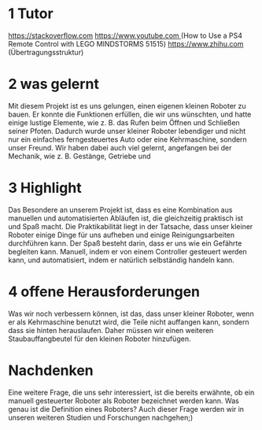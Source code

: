 # 1 Tutor 
https://stackoverflow.com
[https://www.youtube.com ](https://www.youtube.com/watch?v=4BqZRNdOnAw&t=515s)(How to Use a PS4 Remote Control with LEGO MINDSTORMS 51515)
[https://www.zhihu.com ](https://www.zhihu.com/question/507897648) (Übertragungsstruktur)
# 2 was gelernt
Mit diesem Projekt ist es uns gelungen, einen eigenen kleinen Roboter zu bauen. Er konnte die Funktionen erfüllen, die wir uns wünschten, und hatte einige lustige Elemente, wie z. B. das Rufen beim Öffnen und Schließen seiner Pfoten. Dadurch wurde unser kleiner Roboter lebendiger und nicht nur ein einfaches ferngesteuertes Auto oder eine Kehrmaschine, sondern unser Freund.
Wir haben dabei auch viel gelernt, angefangen bei der Mechanik, wie z. B. Gestänge, Getriebe und
# 3 Highlight
Das Besondere an unserem Projekt ist, dass es eine Kombination aus manuellen und automatisierten Abläufen ist, die gleichzeitig praktisch ist und Spaß macht. 
Die Praktikabilität liegt in der Tatsache, dass unser kleiner Roboter einige Dinge für uns aufheben und einige Reinigungsarbeiten durchführen kann. 
Der Spaß besteht darin, dass er uns wie ein Gefährte begleiten kann. 
Manuell, indem er von einem Controller gesteuert werden kann, und automatisiert, indem er natürlich selbständig handeln kann.
# 4 offene Herausforderungen
Was wir noch verbessern können, ist das, dass unser kleiner Roboter, wenn er als Kehrmaschine benutzt wird, die Teile nicht auffangen kann, sondern dass sie hinten herauslaufen. Daher müssen wir einen weiteren Staubauffangbeutel für den kleinen Roboter hinzufügen.
# Nachdenken
Eine weitere Frage, die uns sehr interessiert, ist die bereits erwähnte, ob ein manuell gesteuerter Roboter als Roboter bezeichnet werden kann. Was genau ist die Definition eines Roboters? Auch dieser Frage werden wir in unseren weiteren Studien und Forschungen nachgehen;)
